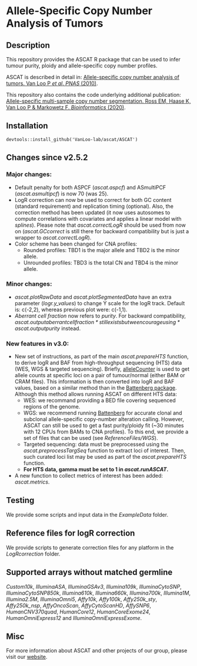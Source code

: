 # Allele-Specific Copy Number Analysis of Tumors

## Description

This repository provides the ASCAT R package that can be used to infer tumour purity, ploidy and
allele-specific copy number profiles.

ASCAT is described in detail in: [Allele-specific copy number analysis of tumors. Van Loo P *et al*. *PNAS* (2010)](http://www.ncbi.nlm.nih.gov/pubmed/20837533).

This repository also contains the code underlying additional publication:
[Allele-specific multi-sample copy number segmentation. Ross EM, Haase K, Van Loo P & Markowetz F. *Bioinformatics* (2020)](https://pubmed.ncbi.nlm.nih.gov/32449758).

## Installation
`devtools::install_github('VanLoo-lab/ascat/ASCAT')`

## Changes since v2.5.2
### Major changes:
- Default penalty for both ASPCF (*ascat.aspcf*) and ASmultiPCF (*ascat.asmultipcf*) is now 70 (was 25).
- LogR correction can now be used to correct for both GC content (standard requirement) and replication timing (optional). Also, the correction method has been updated (it now uses autosomes to compute correlations with covariates and applies a linear model with *splines*). Please note that *ascat.correctLogR* should be used from now on (*ascat.GCcorrect* is still there for backward compatibility but is just a wrapper to *ascat.correctLogR*).
- Color scheme has been changed for CNA profiles:
	- Rounded profiles: TBD1 is the major allele and TBD2 is the minor allele.
	- Unrounded profiles: TBD3 is the total CN and TBD4 is the minor allele.

### Minor changes:
- *ascat.plotRawData* and *ascat.plotSegmentedData* have an extra parameter (*logr.y_values*) to change Y scale for the logR track. Default is: c(-2,2), whereas previous plot were: c(-1,1).
- *Aberrant cell fraction* now refers to *purity*. For backward compatibility, *ascat.output$aberrantcellfraction* still exists but we encourage using *ascat.output$purity* instead.

### New features in v3.0:
- New set of instructions, as part of the main *ascat.prepareHTS* function, to derive logR and BAF from high-throughput sequencing (HTS) data (WES, WGS & targeted sequencing). Briefly, [alleleCounter](https://github.com/cancerit/alleleCount) is used to get allele counts at specific loci on a pair of tumour/normal (either BAM or CRAM files). This information is then converted into logR and BAF values, based on a similar method than in the [Battenberg package](https://github.com/Wedge-lab/battenberg). Although this method allows running ASCAT on different HTS data:
  - WES: we recommand providing a BED file covering sequenced regions of the genome.
  - WGS: we recommend running [Battenberg](https://github.com/Wedge-lab/battenberg) for accurate clonal and subclonal allele-specific copy-number alteration calling. However, ASCAT can still be used to get a fast purity/ploidy fit (~30 minutes with 12 CPUs from BAMs to CNA profiles). To this end, we provide a set of files that can be used (see *ReferenceFiles/WGS*).
  - Targeted sequencing: data must be preprocessed using the *ascat.preprocessTargSeq* function to extract loci of interest. Then, such curated loci list may be used as part of the *ascat.prepareHTS* function.
  - **For HTS data, gamma must be set to 1 in *ascat.runASCAT*.**
- A new function to collect metrics of interest has been added: *ascat.metrics*.

## Testing
We provide some scripts and input data in the *ExampleData* folder.

## Reference files for logR correction
We provide scripts to generate correction files for any platform in the *LogRcorrection* folder.

## Supported arrays without matched germline
*Custom10k*, *IlluminaASA*, *IlluminaGSAv3*, *Illumina109k*, *IlluminaCytoSNP*, *IlluminaCytoSNP850k*, *Illumina610k*, *Illumina660k*, *Illumina700k*, *Illumina1M*, *Illumina2.5M*, *IlluminaOmni5*, *Affy10k*, *Affy100k*, *Affy250k_sty*, *Affy250k_nsp*, *AffyOncoScan*, *AffyCytoScanHD*, *AffySNP6*, *HumanCNV370quad*, *HumanCore12*, *HumanCoreExome24*, *HumanOmniExpress12* and *IlluminaOmniExpressExome*.

## Misc
For more information about ASCAT and other projects of our group, please visit our [website](https://www.crick.ac.uk/research/a-z-researchers/researchers-v-y/peter-van-loo/software/).
